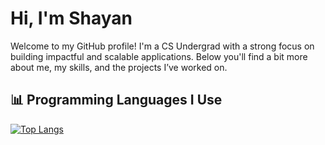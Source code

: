# Hi, I'm Shayan
Welcome to my GitHub profile! 
I'm a CS Undergrad with a strong focus on building impactful and scalable applications. Below you'll find a bit more about me, my skills, and the projects I’ve worked on.

## 📊 Programming Languages I Use
[![Top Langs](https://github-readme-stats.vercel.app/api/top-langs/?username=ishayanalam)](https://github.com/ishayanalam/github-readme-stats)
<!--

Here are some ideas to get you started:

- 🔭 I’m currently working on ...
- 🌱 I’m currently learning ...
- 👯 I’m looking to collaborate on ...
- 🤔 I’m looking for help with ...
- 💬 Ask me about ...
- 📫 How to reach me: ...
- 😄 Pronouns: ...
- ⚡ Fun fact: ...
-->
